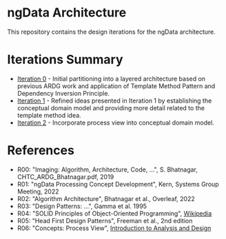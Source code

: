 # ngData Architecture
This repository contains the design iterations for the ngData architecture.

# Iterations Summary
* [Iteration 0](https://github.com/whiteheaddmark/ngData-Architecture/blob/master/iterations/Iteration0.md) - Initial partitioning into a layered architecture based on previous ARDG work and application of Template Method Pattern and Dependency Inversion Principle.
* [Iteration 1](https://github.com/whiteheaddmark/ngData-Architecture/blob/master/iterations/Iteration1.md) - Refined ideas presented in Iteration 1 by establishing the conceptual domain model and providing more detail related to the template method idea.
* [Iteration 2](https://github.com/whiteheaddmark/ngData-Architecture/blob/master/iterations/Iteration2.md) - Incorporate process view into conceptual domain model.

# References
* R00: "Imaging: Algorithm, Architecture, Code, ...", S. Bhatnagar, CHTC_ARDG_Bhatnagar.pdf, 2019
* R01: "ngData Processing Concept Development", Kern, Systems Group Meeting, 2022 
* R02: "Algorithm Architecture", Bhatnagar et al., Overleaf, 2022
* R03: "Design Patterns: ...", Gamma et al. 1995
* R04: "SOLID Principles of Object-Oriented Programming", [Wikipedia](https://en.wikipedia.org/wiki/SOLID)
* R05: "Head First Design Patterns", Freeman et al., 2nd edition
* R06: "Concepts: Process View", [Introduction to Analysis and Design](https://sceweb.uhcl.edu/helm/RationalUnifiedProcess/process/workflow/ana_desi/co_pview.htm)